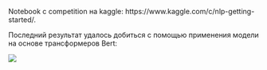 <p>Notebook с competition на kaggle: https://www.kaggle.com/c/nlp-getting-started/.</p>
<p>Последний результат удалось добиться с помощью применения модели на основе трансформеров Bert:</p>
<img src='https://clip2net.com/clip/m593032/36bc5-clip-48kb.png'>
